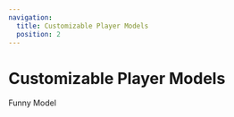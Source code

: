 ```yaml
---
navigation:
  title: Customizable Player Models
  position: 2
---
```


# Customizable Player Models

Funny Model